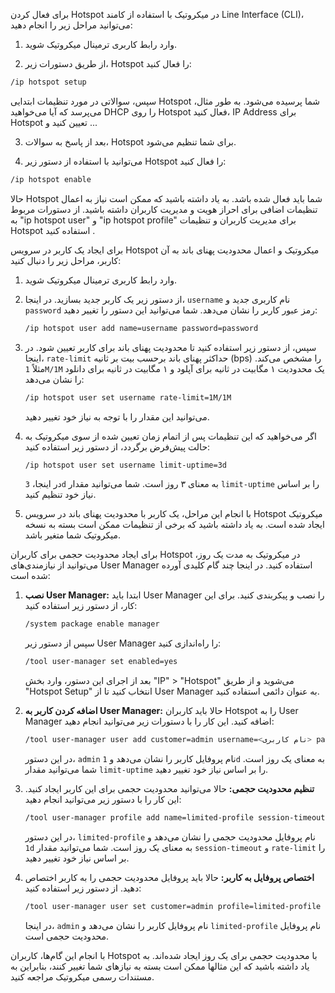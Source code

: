 برای فعال کردن Hotspot در میکروتیک با استفاده از کامند Line Interface (CLI)، می‌توانید مراحل زیر را انجام دهید:

1. وارد رابط کاربری ترمینال میکروتیک شوید.

2. از طریق دستورات زیر، Hotspot را فعال کنید:

```bash
/ip hotspot setup
```

سپس، سوالاتی در مورد تنظیمات ابتدایی Hotspot شما پرسیده می‌شود. به طور مثال، می‌پرسد که آیا می‌خواهید DHCP را روی Hotspot فعال کنید، IP Address برای Hotspot تعیین کنید و ...

3. بعد از پاسخ به سوالات، Hotspot برای شما تنظیم می‌شود.

4. می‌توانید با استفاده از دستور زیر Hotspot را فعال کنید:

```bash
/ip hotspot enable
```

حالا Hotspot شما باید فعال شده باشد. به یاد داشته باشید که ممکن است نیاز به اعمال تنظیمات اضافی برای احراز هویت و مدیریت کاربران داشته باشید. از دستورات مربوط به "ip hotspot user" و "ip hotspot profile" برای مدیریت کاربران و تنظیمات Hotspot استفاده کنید . 



برای ایجاد یک کاربر در سرویس Hotspot میکروتیک و اعمال محدودیت پهنای باند به آن کاربر، مراحل زیر را دنبال کنید:

1. وارد رابط کاربری ترمینال میکروتیک شوید.

2. از دستور زیر یک کاربر جدید بسازید. در اینجا، `username` نام کاربری جدید و `password` رمز عبور کاربر را نشان می‌دهد. شما می‌توانید این دستور را تغییر دهید:

   ```bash
   /ip hotspot user add name=username password=password
   ```

3. سپس، از دستور زیر استفاده کنید تا محدودیت پهنای باند برای کاربر تعیین شود. در اینجا، `rate-limit` حداکثر پهنای باند برحسب بیت بر ثانیه (bps) را مشخص می‌کند. مثلاً `1M/1M` یک محدودیت ۱ مگابیت در ثانیه برای آپلود و ۱ مگابیت در ثانیه برای دانلود را نشان می‌دهد:

   ```bash
   /ip hotspot user set username rate-limit=1M/1M
   ```

   می‌توانید این مقدار را با توجه به نیاز خود تغییر دهید.

4. اگر می‌خواهید که این تنظیمات پس از اتمام زمان تعیین شده از سوی میکروتیک به حالت پیش‌فرض برگردد، از دستور زیر استفاده کنید:

   ```bash
   /ip hotspot user set username limit-uptime=3d
   ```

   در اینجا، `3d` به معنای ۳ روز است. شما می‌توانید مقدار `limit-uptime` را بر اساس نیاز خود تنظیم کنید.

5. با انجام این مراحل، یک کاربر با محدودیت پهنای باند در سرویس Hotspot میکروتیک ایجاد شده است. به یاد داشته باشید که برخی از تنظیمات ممکن است بسته به نسخه میکروتیک شما متغیر باشد.



برای ایجاد محدودیت حجمی برای کاربران Hotspot در میکروتیک به مدت یک روز، می‌توانید از نیازمندی‌های User Manager استفاده کنید. در اینجا چند گام کلیدی آورده شده است:

1. **نصب User Manager:**
   ابتدا باید User Manager را نصب و پیکربندی کنید. برای این کار، از دستور زیر استفاده کنید:

   ```bash
   /system package enable manager
   ```

   سپس از دستور زیر User Manager را راه‌اندازی کنید:

   ```bash
   /tool user-manager set enabled=yes
   ```

   بعد از اجرای این دستور، وارد بخش "IP" > "Hotspot" می‌شوید و از طریق "Hotspot Setup" انتخاب کنید تا از User Manager به عنوان دائمی استفاده کنید.

2. **اضافه کردن کاربر به User Manager:**
   حالا باید کاربران Hotspot را به User Manager اضافه کنید. این کار را با دستورات زیر می‌توانید انجام دهید:

   ```bash
   /tool user-manager user add customer=admin username=<نام کاربری> password=<رمز عبور> limit-uptime=1d
   ```

   در این دستور، `admin` نام پروفایل کاربر را نشان می‌دهد و `1d` به معنای یک روز است. شما می‌توانید مقدار `limit-uptime` را بر اساس نیاز خود تغییر دهید.

3. **تنظیم محدودیت حجمی:**
   حالا می‌توانید محدودیت حجمی برای این کاربر ایجاد کنید. این کار را با دستور زیر می‌توانید انجام دهید:

   ```bash
   /tool user-manager profile add name=limited-profile session-timeout=1d rate-limit=512k/512k
   ```

   در این دستور، `limited-profile` نام پروفایل محدودیت حجمی را نشان می‌دهد و `1d` به معنای یک روز است. شما می‌توانید مقدار `session-timeout` و `rate-limit` را بر اساس نیاز خود تغییر دهید.

4. **اختصاص پروفایل به کاربر:**
   حالا باید پروفایل محدودیت حجمی را به کاربر اختصاص دهید. از دستور زیر استفاده کنید:

   ```bash
   /tool user-manager user set customer=admin profile=limited-profile
   ```

   در اینجا، `admin` نام پروفایل کاربر را نشان می‌دهد و `limited-profile` نام پروفایل محدودیت حجمی است. 

با انجام این گام‌ها، کاربران Hotspot با محدودیت حجمی برای یک روز ایجاد شده‌اند. به یاد داشته باشید که این مثالها ممکن است بسته به نیازهای شما تغییر کنند، بنابراین به مستندات رسمی میکروتیک مراجعه کنید.
